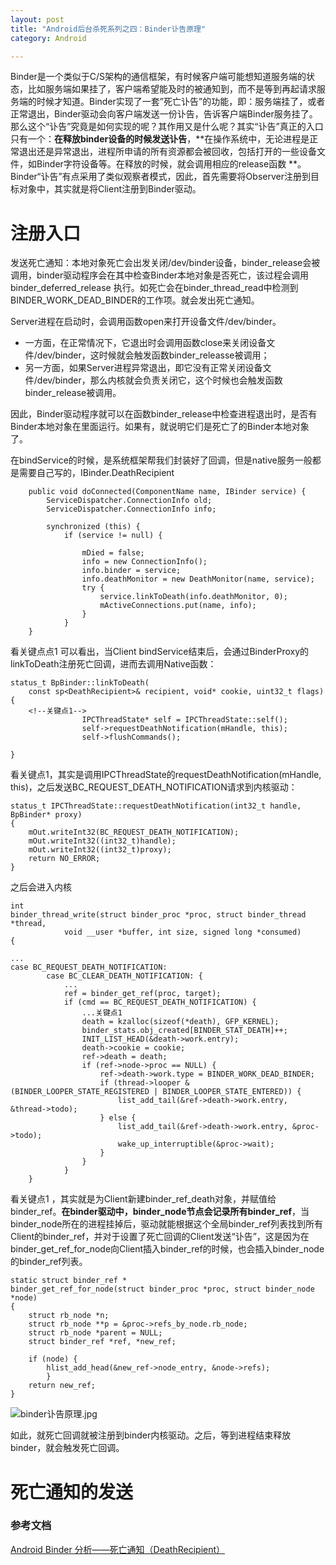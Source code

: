 ```yaml
---
layout: post
title: "Android后台杀死系列之四：Binder讣告原理"
category: Android

---
```

 
Binder是一个类似于C/S架构的通信框架，有时候客户端可能想知道服务端的状态，比如服务端如果挂了，客户端希望能及时的被通知到，而不是等到再起请求服务端的时候才知道。Binder实现了一套”死亡讣告”的功能，即：服务端挂了，或者正常退出，Binder驱动会向客户端发送一份讣告，告诉客户端Binder服务挂了。那么这个“讣告”究竟是如何实现的呢？其作用又是什么呢？其实“讣告”真正的入口只有一个：**在释放binder设备的时候发送讣告**，**在操作系统中，无论进程是正常退出还是异常退出，进程所申请的所有资源都会被回收，包括打开的一些设备文件，如Binder字符设备等。在释放的时候，就会调用相应的release函数 **。Binder“讣告”有点采用了类似观察者模式，因此，首先需要将Observer注册到目标对象中，其实就是将Client注册到Binder驱动。

# 注册入口

发送死亡通知：本地对象死亡会出发关闭/dev/binder设备，binder_release会被调用，binder驱动程序会在其中检查Binder本地对象是否死亡，该过程会调用binder_deferred_release 执行。如死亡会在binder_thread_read中检测到BINDER_WORK_DEAD_BINDER的工作项。就会发出死亡通知。

Server进程在启动时，会调用函数open来打开设备文件/dev/binder。

* 一方面，在正常情况下，它退出时会调用函数close来关闭设备文件/dev/binder，这时候就会触发函数binder_releasse被调用；
* 另一方面，如果Server进程异常退出，即它没有正常关闭设备文件/dev/binder，那么内核就会负责关闭它，这个时候也会触发函数binder_release被调用。

因此，Binder驱动程序就可以在函数binder_release中检查进程退出时，是否有Binder本地对象在里面运行。如果有，就说明它们是死亡了的Binder本地对象了。

在bindService的时候，是系统框架帮我们封装好了回调，但是native服务一般都是需要自己写的，IBinder.DeathRecipient

        public void doConnected(ComponentName name, IBinder service) {
            ServiceDispatcher.ConnectionInfo old;
            ServiceDispatcher.ConnectionInfo info;

            synchronized (this) {     
                if (service != null) {

                    mDied = false;
                    info = new ConnectionInfo();
                    info.binder = service;
                    info.deathMonitor = new DeathMonitor(name, service);
                    try {
                        service.linkToDeath(info.deathMonitor, 0);
                        mActiveConnections.put(name, info);
                    } 
                } 
        }

看关键点点1 可以看出，当Client bindService结束后，会通过BinderProxy的linkToDeath注册死亡回调，进而去调用Native函数：


	status_t BpBinder::linkToDeath(
	    const sp<DeathRecipient>& recipient, void* cookie, uint32_t flags){
	    <!--关键点1-->              
	                IPCThreadState* self = IPCThreadState::self();
	                self->requestDeathNotification(mHandle, this);
	                self->flushCommands();

	}

看关键点1，其实是调用IPCThreadState的requestDeathNotification(mHandle, this)，之后发送BC_REQUEST_DEATH_NOTIFICATION请求到内核驱动：

	status_t IPCThreadState::requestDeathNotification(int32_t handle, BpBinder* proxy)
	{
	    mOut.writeInt32(BC_REQUEST_DEATH_NOTIFICATION);
	    mOut.writeInt32((int32_t)handle);
	    mOut.writeInt32((int32_t)proxy);
	    return NO_ERROR;
	}

之后会进入内核

	int
	binder_thread_write(struct binder_proc *proc, struct binder_thread *thread,
			    void __user *buffer, int size, signed long *consumed)
	{
	
	...
	case BC_REQUEST_DEATH_NOTIFICATION:
			case BC_CLEAR_DEATH_NOTIFICATION: {
				...
				ref = binder_get_ref(proc, target);
				if (cmd == BC_REQUEST_DEATH_NOTIFICATION) {
					...关键点1
					death = kzalloc(sizeof(*death), GFP_KERNEL);
					binder_stats.obj_created[BINDER_STAT_DEATH]++;
					INIT_LIST_HEAD(&death->work.entry);
					death->cookie = cookie;
					ref->death = death;
					if (ref->node->proc == NULL) {
						ref->death->work.type = BINDER_WORK_DEAD_BINDER;
						if (thread->looper & (BINDER_LOOPER_STATE_REGISTERED | BINDER_LOOPER_STATE_ENTERED)) {
							list_add_tail(&ref->death->work.entry, &thread->todo);
						} else {
							list_add_tail(&ref->death->work.entry, &proc->todo);
							wake_up_interruptible(&proc->wait);
						}
					}
				} 
		}

看关键点1 ，其实就是为Client新建binder_ref_death对象，并赋值给binder_ref。**在binder驱动中，binder_node节点会记录所有binder_ref**，当binder_node所在的进程挂掉后，驱动就能根据这个全局binder_ref列表找到所有Client的binder_ref，并对于设置了死亡回调的Client发送“讣告”，这是因为在binder_get_ref_for_node向Client插入binder_ref的时候，也会插入binder_node的binder_ref列表。

	static struct binder_ref *
	binder_get_ref_for_node(struct binder_proc *proc, struct binder_node *node)
	{
		struct rb_node *n;
		struct rb_node **p = &proc->refs_by_node.rb_node;
		struct rb_node *parent = NULL;
		struct binder_ref *ref, *new_ref;
	
		if (node) {
			hlist_add_head(&new_ref->node_entry, &node->refs);
			}
		return new_ref;
	}
			
![binder讣告原理.jpg](http://upload-images.jianshu.io/upload_images/1460468-d01abc307b4e32d7.jpg?imageMogr2/auto-orient/strip%7CimageView2/2/w/1240)

如此，就死亡回调就被注册到binder内核驱动。之后，等到进程结束释放binder，就会触发死亡回调。

# 死亡通知的发送

### 参考文档

[Android Binder 分析——死亡通知（DeathRecipient）](http://light3moon.com/2015/01/28/Android%20Binder%20%E5%88%86%E6%9E%90%E2%80%94%E2%80%94%E6%AD%BB%E4%BA%A1%E9%80%9A%E7%9F%A5[DeathRecipient])

